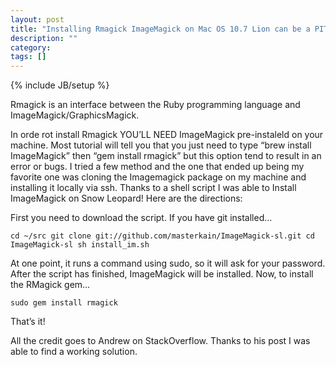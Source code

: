 ```yaml
---
layout: post
title: "Installing Rmagick ImageMagick on Mac OS 10.7 Lion can be a PITA"
description: ""
category: 
tags: []
---
```

{% include JB/setup %}

Rmagick is an interface between the Ruby programming language and ImageMagick/GraphicsMagick.

In orde rot install Rmagick YOU’LL NEED ImageMagick pre-instaleld on your machine. Most tutorial will tell you that you just need to type “brew install ImageMagick” then “gem install rmagick” but this option tend to result in an error or bugs. I tried a few method and the one that ended up being my favorite one was cloning the Imagemagick package on my machine and installing it locally via ssh. Thanks to a shell script I was able to Install ImageMagick on Snow Leopard! Here are the directions: 

 

First you need to download the script. If you have git installed…

` cd ~/src git clone git://github.com/masterkain/ImageMagick-sl.git cd ImageMagick-sl sh install_im.sh `

At one point, it runs a command using sudo, so it will ask for your password. After the script has finished, ImageMagick will be installed. Now, to install the RMagick gem…

` sudo gem install rmagick  `

That’s it! 

 

All the credit goes to Andrew on StackOverflow. Thanks to his post I was able to find a working solution. 